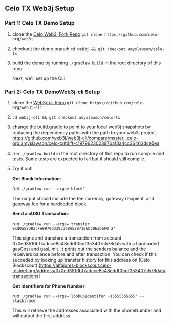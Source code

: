 ## Celo TX Web3j Setup

### Part 1: Celo TX Demo Setup
1. clone the [Celo Web3j Fork Repo](https://github.com/celo-org/web3j) `git clone https://github.com/celo-org/web3j`
2. checkout the demo branch `cd web3j && git checkout amyslawson/celo-tx`
3. build the demo by running `./gradlew build` in the root directory of this repo.

    Next, we'll set up the CLI

### Part 2: Celo TX DemoWeb3j-cli Setup
1. clone the [Web3j-cli Repo](https://github.com/celo-org/web3j-cli) `git clone https://github.com/celo-org/web3j-cli`
2. `cd web3j-cli && git checkout amyslawson/celo-tx`
3. change the build.gradle to point to your local web3j snapshots by replacing the dependency paths with the path to your web3j project https://github.com/web3j/web3j-cli/compare/master...celo-org:amyslawson/celo-tx#diff-c197962302397baf3a4cc36463dce5ea
4. run `./gradlew build` in the root directory of this repo to run compile and tests. Some tests are expected to fail but it should still compile.
5. Try it out!

    **Get Block Information**:
    
    run `./gradlew run --args='block'`
    
    The output should include the fee currency, gateway recipient, and gateway fee for a hardcoded block

    **Send a cUSD Transaction**:
    
    run `./gradlew run --args='transfer 0xd0a57D8acFe9979d33933d8A52971E6DC9E2DbF0 2'`
    
    This signs and transfers a transaction from account 0x0ed3510bf7adcce8c48eddf05df353407c578da5 with a hardcoded gasCost and gasLimit.  It prints out the senders balance and the receivers balance before and after transaction. You can check if this succeded by looking up transfer history for this address on (Celo Blockscout).[https://alfajores-blockscout.celo-testnet.org/address/0x0ed3510bf7adcce8c48eddf05df353407c578da5/transactions]

    **Get Identifiers for Phone Number**:

    run `./gradlew run --args='lookupIdentifer +15555555555' --stacktrace`

    This will retrieve the addresses associated with the phoneNumber and will output the first address.